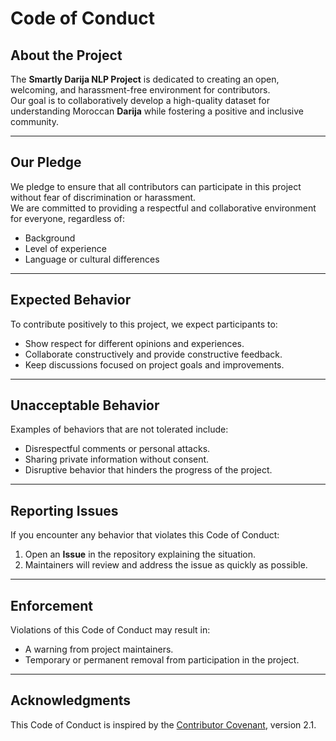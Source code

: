 # Code of Conduct

## About the Project

The **Smartly Darija NLP Project** is dedicated to creating an open, welcoming, and harassment-free environment for contributors.  
Our goal is to collaboratively develop a high-quality dataset for understanding Moroccan **Darija** while fostering a positive and inclusive community.

---

## Our Pledge

We pledge to ensure that all contributors can participate in this project without fear of discrimination or harassment.  
We are committed to providing a respectful and collaborative environment for everyone, regardless of:
- Background
- Level of experience
- Language or cultural differences

---

## Expected Behavior

To contribute positively to this project, we expect participants to:
- Show respect for different opinions and experiences.
- Collaborate constructively and provide constructive feedback.
- Keep discussions focused on project goals and improvements.

---

## Unacceptable Behavior

Examples of behaviors that are not tolerated include:
- Disrespectful comments or personal attacks.
- Sharing private information without consent.
- Disruptive behavior that hinders the progress of the project.

---

## Reporting Issues

If you encounter any behavior that violates this Code of Conduct:
1. Open an **Issue** in the repository explaining the situation.
2. Maintainers will review and address the issue as quickly as possible.

---

## Enforcement

Violations of this Code of Conduct may result in:
- A warning from project maintainers.
- Temporary or permanent removal from participation in the project.

---

## Acknowledgments

This Code of Conduct is inspired by the [Contributor Covenant](https://www.contributor-covenant.org), version 2.1.
